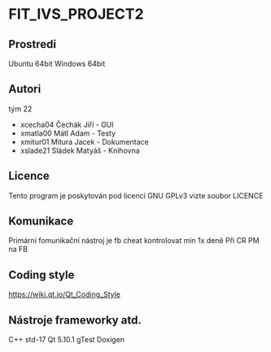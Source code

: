 # FIT_IVS_PROJECT2

Prostredi
---------

Ubuntu 64bit
Windows 64bit

Autori
------

tým 22
- xcecha04 Čechák Jiří - GUI  
-	xmatla00 Mátl Adam - Testy
- xmitur01 Mitura Jacek	- Dokumentace 
- xslade21 Sládek Matyáš - Knihovna


Licence
-------
Tento program je poskytován pod licencí GNU GPLv3 vizte soubor LICENCE


Komunikace
----------
Primární fomunikační nástroj je fb cheat kontrolovat min 1x deně
Při CR PM na FB

Coding style
------------
https://wiki.qt.io/Qt_Coding_Style


Nástroje frameworky atd.
-------------------------
C++ std-17
Qt 5.10.1
gTest
Doxigen




